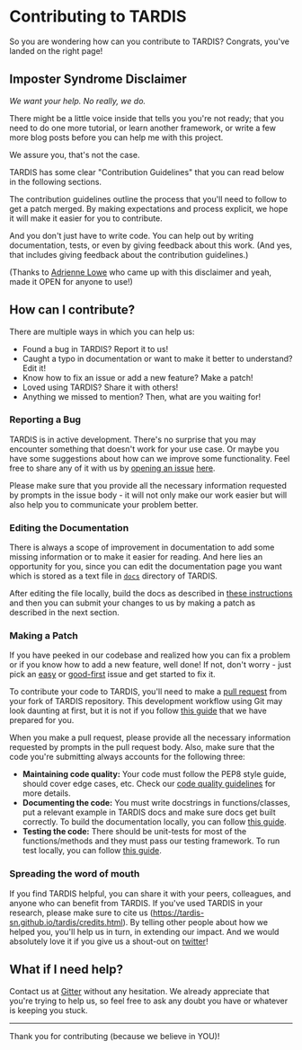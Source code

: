 # Contributing to TARDIS

So you are wondering how can you contribute to TARDIS? Congrats, you've landed on the right page!

## Imposter Syndrome Disclaimer

_We want your help. No really, we do._

There might be a little voice inside that tells you you're not ready; that you need to do one more tutorial, or learn another framework, or write a few more blog posts before you can help me with this project.

We assure you, that's not the case.

TARDIS has some clear "Contribution Guidelines" that you can read below in the following sections.

The contribution guidelines outline the process that you'll need to follow to get a patch merged. By making expectations and process explicit, we hope it will make it easier for you to contribute.

And you don't just have to write code. You can help out by writing documentation, tests, or even by giving feedback about this work. (And yes, that includes giving feedback about the contribution guidelines.)

(Thanks to [Adrienne Lowe](https://github.com/adriennefriend/imposter-syndrome-disclaimer) who came up with this disclaimer and yeah, made it OPEN for anyone to use!)

## How can I contribute?

There are multiple ways in which you can help us:

- Found a bug in TARDIS? Report it to us!
- Caught a typo in documentation or want to make it better to understand? Edit it!
- Know how to fix an issue or add a new feature? Make a patch!
- Loved using TARDIS? Share it with others!
- Anything we missed to mention? Then, what are you waiting for!

### Reporting a Bug

TARDIS is in active development. There's no surprise that you may encounter something that doesn't work for your use case. Or maybe you have some suggestions about how can we improve some functionality. Feel free to share any of it with us by [opening an issue](https://docs.github.com/en/github/managing-your-work-on-github/creating-an-issue) [here](https://github.com/tardis-sn/tardis/issues/).

Please make sure that you provide all the necessary information requested by prompts in the issue body - it will not only make our work easier but will also help you to communicate your problem better.

### Editing the Documentation

There is always a scope of improvement in documentation to add some missing information or to make it easier for reading. And here lies an opportunity for you, since you can edit the documentation page you want which is stored as a text file in [`docs`](https://github.com/tardis-sn/tardis/tree/master/docs) directory of TARDIS.

After editing the file locally, build the docs as described in [these instructions](#) and then you can submit your changes to us by making a patch as described in the next section.

### Making a Patch

If you have peeked in our codebase and realized how you can fix a problem or if you know how to add a new feature, well done! If not, don't worry - just pick an [easy](https://github.com/tardis-sn/tardis/labels/easy) or [good-first](https://github.com/tardis-sn/tardis/labels/good%20first%20issue) issue and get started to fix it.

To contribute your code to TARDIS, you'll need to make a [pull request](https://docs.github.com/en/github/collaborating-with-issues-and-pull-requests/about-pull-requests) from your fork of TARDIS repository. This development workflow using Git may look daunting at first, but it is not if you follow [this guide](https://tardis-sn.github.io/tardis/development/git_workflow.html#preparation-and-working-with-git) that we have prepared for you.

When you make a pull request, please provide all the necessary information requested by prompts in the pull request body. Also, make sure that the code you're submitting always accounts for the following three:

- **Maintaining code quality:** Your code must follow the PEP8 style guide, should cover edge cases, etc. Check our [code quality guidelines](#) for more details.
- **Documenting the code:** You must write docstrings in functions/classes, put a relevant example in TARDIS docs and make sure docs get built correctly. To build the documentation locally, you can follow [this guide](#).
- **Testing the code:** There should be unit-tests for most of the functions/methods and they must pass our testing framework. To run test locally, you can follow [this guide](https://tardis-sn.github.io/tardis/development/running_tests.html).

<!-- ## Work on a long-term project from roadmap/TEP? -->

### Spreading the word of mouth

If you find TARDIS helpful, you can share it with your peers, colleagues, and anyone who can benefit from TARDIS. If you've used TARDIS in your research, please make sure to cite us (https://tardis-sn.github.io/tardis/credits.html). By telling other people about how we helped you, you'll help us in turn, in extending our impact. And we would absolutely love it if you give us a shout-out on [twitter](https://twitter.com/tardis_sn/)!

## What if I need help?

Contact us at [Gitter](https://gitter.im/tardis-sn/tardis) without any hesitation. We already appreciate that you're trying to help us, so feel free to ask any doubt you have or whatever is keeping you stuck.

---

Thank you for contributing (because we believe in YOU)!
